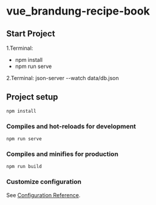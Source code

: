 # vue_brandung-recipe-book
## Start Project
1.Terminal:
- npm install
- npm run serve

2.Terminal:
json-server --watch data/db.json
## Project setup
```
npm install
```

### Compiles and hot-reloads for development
```
npm run serve
```

### Compiles and minifies for production
```
npm run build
```

### Customize configuration
See [Configuration Reference](https://cli.vuejs.org/config/).
